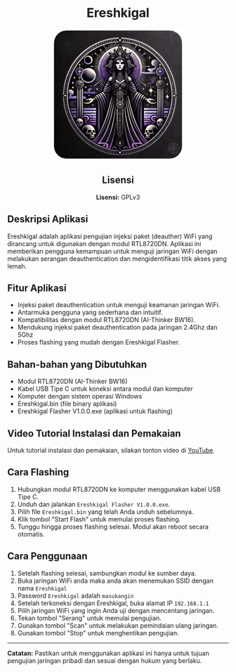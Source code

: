 <h1 align="center">Ereshkigal</h1>

<p align="center">
  <img src="icon.png" alt="Ereshkigal Icon" width="300" height="300" style="object-fit: cover;">
</p>

<h2 align="center">Lisensi</h2>
<p align="center"><strong>Lisensi:</strong> GPLv3</p>

## Deskripsi Aplikasi
Ereshkigal adalah aplikasi pengujian injeksi paket (deauther) WiFi yang dirancang untuk digunakan dengan modul RTL8720DN. Aplikasi ini memberikan pengguna kemampuan untuk menguji jaringan WiFi dengan melakukan serangan deauthentication dan mengidentifikasi titik akses yang lemah.

## Fitur Aplikasi
- Injeksi paket deauthentication untuk menguji keamanan jaringan WiFi.
- Antarmuka pengguna yang sederhana dan intuitif.
- Kompatibilitas dengan modul RTL8720DN (AI-Thinker BW16).
- Mendukung injeksi paket deauthentication pada jaringan 2.4Ghz dan 5Ghz
- Proses flashing yang mudah dengan Ereshkigal Flasher.

## Bahan-bahan yang Dibutuhkan
- Modul RTL8720DN (AI-Thinker BW16)
- Kabel USB Tipe C untuk koneksi antara modul dan komputer
- Komputer dengan sistem operasi Windows
- Ereshkigal.bin (file binary aplikasi)
- Ereshkigal Flasher V1.0.0.exe (aplikasi untuk flashing)

## Video Tutorial Instalasi dan Pemakaian
Untuk tutorial instalasi dan pemakaian, silakan tonton video di [YouTube](https://youtu.be/r1fH1nWJnAg).

## Cara Flashing
1. Hubungkan modul RTL8720DN ke komputer menggunakan kabel USB Tipe C.
2. Unduh dan jalankan `Ereshkigal Flasher V1.0.0.exe`.
3. Pilih file `Ereshkigal.bin` yang telah Anda unduh sebelumnya.
4. Klik tombol "Start Flash" untuk memulai proses flashing.
5. Tunggu hingga proses flashing selesai. Modul akan reboot secara otomatis.

## Cara Penggunaan
1. Setelah flashing selesai, sambungkan modul ke sumber daya.
2. Buka jaringan WiFi anda maka anda akan menemukan SSID dengan nama `Ereshkigal`
3. Password `Ereshkigal` adalah `masukangin`
4. Setelah terkoneksi dengan Ereshkigal, buka alamat IP `192.168.1.1`
5. Pilih jaringan WiFi yang ingin Anda uji dengan mencentang jaringan.
6. Tekan tombol "Serang" untuk memulai pengujian.
7. Gunakan tombol "Scan" untuk melakukan pemindaian ulang jaringan.
8. Gunakan tombol "Stop" untuk menghentikan pengujian.

---

**Catatan:** Pastikan untuk menggunakan aplikasi ini hanya untuk tujuan pengujian jaringan pribadi dan sesuai dengan hukum yang berlaku.
